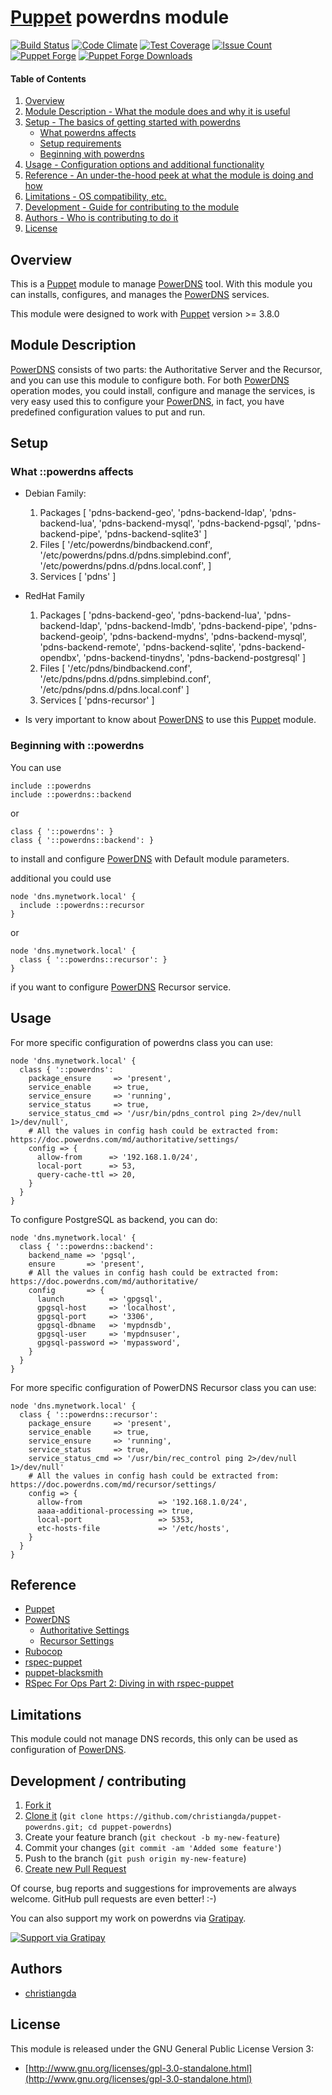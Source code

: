 # [Puppet](https://puppetlabs.com/) powerdns module

[![Build Status](https://travis-ci.org/christiangda/puppet-powerdns.svg?branch=master)](https://travis-ci.org/christiangda/puppet-powerdns)
[![Code Climate](https://codeclimate.com/github/christiangda/puppet-powerdns/badges/gpa.svg)](https://codeclimate.com/github/christiangda/puppet-powerdns)
[![Test Coverage](https://codeclimate.com/github/christiangda/puppet-powerdns/badges/coverage.svg)](https://codeclimate.com/github/christiangda/puppet-powerdns/coverage)
[![Issue Count](https://codeclimate.com/github/christiangda/puppet-powerdns/badges/issue_count.svg)](https://codeclimate.com/github/christiangda/puppet-powerdns)
[![Puppet Forge](http://img.shields.io/puppetforge/v/christiangda/powerdns.svg)](https://forge.puppetlabs.com/christiangda/powerdns)
[![Puppet Forge Downloads](http://img.shields.io/puppetforge/dt/christiangda/powerdns.svg)](https://forge.puppetlabs.com/christiangda/powerdns/scores)

#### Table of Contents

1. [Overview](#overview)
2. [Module Description - What the module does and why it is useful](#module-description)
3. [Setup - The basics of getting started with powerdns](#setup)
    * [What powerdns affects](#what-powerdns-affects)
    * [Setup requirements](#setup-requirements)
    * [Beginning with powerdns](#beginning-with-powerdns)
4. [Usage - Configuration options and additional functionality](#usage)
5. [Reference - An under-the-hood peek at what the module is doing and how](#reference)
5. [Limitations - OS compatibility, etc.](#limitations)
6. [Development - Guide for contributing to the module](#development)
7. [Authors - Who is contributing to do it](#authors)
8. [License](#license)

## Overview

This is a [Puppet](https://puppetlabs.com/) module to manage [PowerDNS](https://www.powerdns.com/) tool.  With this module you can installs, configures, and manages the [PowerDNS](https://www.powerdns.com/) services.

This module were designed to work with [Puppet](https://puppetlabs.com/) version >= 3.8.0

## Module Description

[PowerDNS](https://www.powerdns.com/) consists of two parts: the Authoritative Server and the Recursor, and you can use this module to configure both.
For both [PowerDNS](https://www.powerdns.com/) operation modes, you could install, configure and manage the services,  is very easy used this to configure your [PowerDNS](https://www.powerdns.com/), in fact, you have predefined configuration values to put and run.

## Setup

### What ::powerdns affects

* Debian Family:
    1. Packages [
      'pdns-backend-geo',
      'pdns-backend-ldap',
      'pdns-backend-lua',
      'pdns-backend-mysql',
      'pdns-backend-pgsql',
      'pdns-backend-pipe',
      'pdns-backend-sqlite3'
    ]
    2. Files [
      '/etc/powerdns/bindbackend.conf',
      '/etc/powerdns/pdns.d/pdns.simplebind.conf',
      '/etc/powerdns/pdns.d/pdns.local.conf',
    ]
    3. Services [
      'pdns'
    ]
* RedHat Family
    1. Packages [
      'pdns-backend-geo',
      'pdns-backend-lua',
      'pdns-backend-ldap',
      'pdns-backend-lmdb',
      'pdns-backend-pipe',
      'pdns-backend-geoip',
      'pdns-backend-mydns',
      'pdns-backend-mysql',
      'pdns-backend-remote',
      'pdns-backend-sqlite',
      'pdns-backend-opendbx',
      'pdns-backend-tinydns',
      'pdns-backend-postgresql'
    ]
    2. Files [
      '/etc/pdns/bindbackend.conf',
      '/etc/pdns/pdns.d/pdns.simplebind.conf',
      '/etc/pdns/pdns.d/pdns.local.conf'
    ]
    3. Services [
      'pdns-recursor'
    ]

* Is very important to know about [PowerDNS](https://www.powerdns.com/) to use this [Puppet](https://puppetlabs.com/) module.

### Beginning with ::powerdns

You can use
```puppet
include ::powerdns
include ::powerdns::backend
```
or
```puppet
class { '::powerdns': }
class { '::powerdns::backend': }
```
to install and configure [PowerDNS](https://www.powerdns.com/) with Default module parameters.

additional you could use
```puppet
node 'dns.mynetwork.local' {
  include ::powerdns::recursor
}
```
or
```puppet
node 'dns.mynetwork.local' {
  class { '::powerdns::recursor': }
}
```
if you want to configure [PowerDNS](https://www.powerdns.com/) Recursor service.

## Usage

For more specific configuration of powerdns class you can use:
```puppet
node 'dns.mynetwork.local' {
  class { '::powerdns':
    package_ensure     => 'present',
    service_enable     => true,
    service_ensure     => 'running',
    service_status     => true,
    service_status_cmd => '/usr/bin/pdns_control ping 2>/dev/null 1>/dev/null',
    # All the values in config hash could be extracted from: https://doc.powerdns.com/md/authoritative/settings/
    config => {
      allow-from      => '192.168.1.0/24',
      local-port      => 53,
      query-cache-ttl => 20,
    }
  }
}
```
To configure PostgreSQL as backend, you can do:
```puppet
node 'dns.mynetwork.local' {
  class { '::powerdns::backend':
    backend_name => 'pgsql',
    ensure       => 'present',
    # All the values in config hash could be extracted from: https://doc.powerdns.com/md/authoritative/
    config       => {
      launch          => 'gpgsql',
      gpgsql-host     => 'localhost',
      gpgsql-port     => '3306',
      gpgsql-dbname   => 'mypdnsdb',
      gpgsql-user     => 'mypdnsuser',
      gpgsql-password => 'mypassword',
    }
  }
}
```

For more specific configuration of PowerDNS Recursor class you can use:
```puppet
node 'dns.mynetwork.local' {
  class { '::powerdns::recursor':
    package_ensure     => 'present',
    service_enable     => true,
    service_ensure     => 'running',
    service_status     => true,
    service_status_cmd => '/usr/bin/rec_control ping 2>/dev/null 1>/dev/null'
    # All the values in config hash could be extracted from: https://doc.powerdns.com/md/recursor/settings/
    config => {
      allow-from                 => '192.168.1.0/24',
      aaaa-additional-processing => true,
      local-port                 => 5353,
      etc-hosts-file             => '/etc/hosts',
    }
  }
}
```

## Reference

* [Puppet](https://puppetlabs.com/)
* [PowerDNS](https://www.powerdns.com/)
  * [Authoritative Settings](https://doc.powerdns.com/md/authoritative/settings/)
  * [Recursor Settings](https://doc.powerdns.com/md/recursor/settings/)
* [Rubocop](https://github.com/bbatsov/rubocop)
* [rspec-puppet](http://rspec-puppet.com/)
* [puppet-blacksmith](https://github.com/voxpupuli/puppet-blacksmith)
* [RSpec For Ops Part 2: Diving in with rspec-puppet](http://blog.danzil.io/page2/)


## Limitations

This module could not manage DNS records, this only can be used as configuration of [PowerDNS](https://www.powerdns.com/).

## Development / contributing

1. [Fork it](https://github.com/christiangda/puppet-powerdns#fork-destination-box)
2. [Clone it](https://github.com/christiangda/puppet-powerdns.git) (`git clone https://github.com/christiangda/puppet-powerdns.git; cd puppet-powerdns`)
3. Create your feature branch (`git checkout -b my-new-feature`)
4. Commit your changes (`git commit -am 'Added some feature'`)
5. Push to the branch (`git push origin my-new-feature`)
6. [Create new Pull Request](https://github.com/christiangda/puppet-powerdns/pull/new/master)

Of course, bug reports and suggestions for improvements are always
welcome. GitHub pull requests are even better! :-)

You can also support my work on powerdns via
[Gratipay](https://gratipay.com/~645e3ac3c159/).

[![Support via Gratipay](https://cdn.rawgit.com/gratipay/gratipay-badge/2.1.3/dist/gratipay.png)](https://gratipay.com/~645e3ac3c159/)

## Authors

* [christiangda](https://github.com/christiangda)

## License

This module is released under the GNU General Public License Version 3:

* [http://www.gnu.org/licenses/gpl-3.0-standalone.html](http://www.gnu.org/licenses/gpl-3.0-standalone.html)
